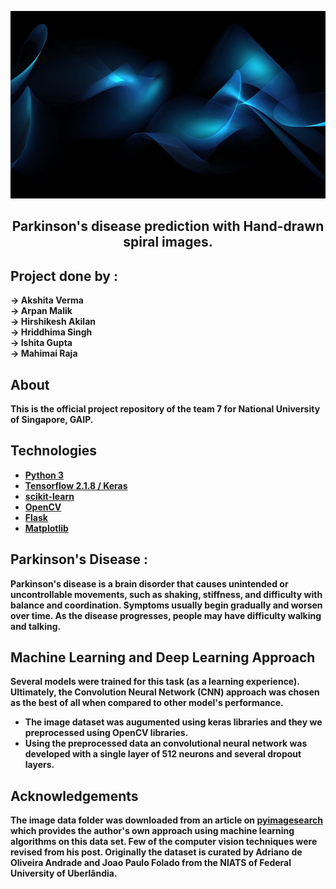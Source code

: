 <p align="center">
  <img src="https://github.com/mahimai-raja/NUS_007/blob/main/logo/image.JPG" width="12000" height="300" />
</p>


<h2 align="center" ><b>
  Parkinson's disease prediction with Hand-drawn spiral images.<b\>
</h2>

## Project done by :

-> Akshita Verma <br>
-> Arpan Malik <br>
-> Hirshikesh Akilan <br>
-> Hriddhima Singh <br>
-> Ishita Gupta <br>
-> Mahimai Raja

## About

This is the official project repository of the team 7 for National University of Singapore, GAIP.

## Technologies

* [Python 3](https://www.python.org)
* [Tensorflow 2.1.8 / Keras](https://www.tensorflow.org)
* [scikit-learn](https://scikit-learn.org/stable/)
* [OpenCV](https://opencv.org)
* [Flask](https://flask.palletsprojects.com/en/2.1.x/)
* [Matplotlib](https://matplotlib.org)

## Parkinson's Disease : 
<p> Parkinson's disease is a brain disorder that causes unintended or uncontrollable movements, such as shaking, stiffness, and difficulty with balance and coordination. Symptoms usually begin gradually and worsen over time. As the disease progresses, people may have difficulty walking and talking.</p>



## Machine Learning and Deep Learning Approach

Several models were trained for this task (as a learning experience). Ultimately, the Convolution Neural Network (CNN) approach was chosen as the best of all when compared to other model's performance.

* The image dataset was augumented using keras libraries and they we preprocessed using OpenCV libraries.
* Using the preprocessed data an convolutional neural network was developed with a single layer of 512 neurons and several dropout layers.

## Acknowledgements

The image data folder was downloaded from an article on [pyimagesearch](https://www.pyimagesearch.com/2019/04/29/detecting-parkinsons-disease-with-opencv-computer-vision-and-the-spiral-wave-test/) which provides the author's own approach using machine learning algorithms on this data set. Few of the computer vision techniques were revised from his post. Originally the dataset is curated by Adriano de Oliveira Andrade and Joao Paulo Folado from the NIATS of Federal University of Uberlândia. 
